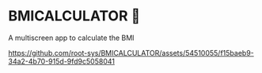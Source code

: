 # BMICALCULATOR 💪

A multiscreen app to calculate the BMI




https://github.com/root-sys/BMICALCULATOR/assets/54510055/f15baeb9-34a2-4b70-915d-9fd9c5058041

